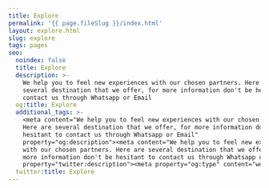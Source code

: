 ```yaml
---
title: Explore
permalink: '{{ page.fileSlug }}/index.html'
layout: explore.html
slug: explore
tags: pages
seo:
  noindex: false
  title: Explore
  description: >-
    We help you to feel new experiences with our chosen partners. Here are
    several destination that we offer, for more information don't be hesitant to
    contact us through Whatsapp or Email
  og:title: Explore
  additional_tags: >-
    <meta content="We help you to feel new experiences with our chosen partners.
    Here are several destination that we offer, for more information don't be
    hesitant to contact us through Whatsapp or Email"
    property="og:description"><meta content="We help you to feel new experiences
    with our chosen partners. Here are several destination that we offer, for
    more information don't be hesitant to contact us through Whatsapp or Email"
    property="twitter:description"><meta property="og:type" content="website">
  twitter:title: Explore
---
```



